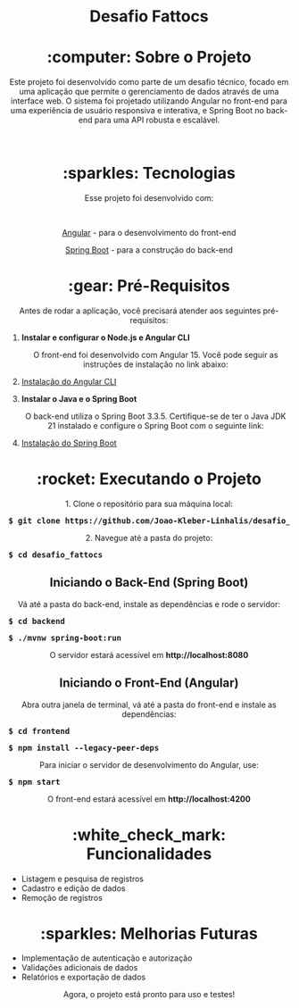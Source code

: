 <h1 align="center">Desafio Fattocs</h1>

<h1 align="center">:computer: Sobre o Projeto</h1>
<p align="center">Este projeto foi desenvolvido como parte de um desafio técnico, focado em uma aplicação que permite o gerenciamento de dados através de uma interface web. O sistema foi projetado utilizando Angular no front-end para uma experiência de usuário responsiva e interativa, e Spring Boot no back-end para uma API robusta e escalável.</p>
<br />

<h1 align="center">:sparkles: Tecnologias</h1>
<p align="center">Esse projeto foi desenvolvido com:</p>
<br />

<p align="center"><a href="https://angular.io/">Angular</a> - para o desenvolvimento do front-end</p>
<p align="center"><a href="https://spring.io/projects/spring-boot">Spring Boot</a> - para a construção do back-end</p>

<h1 align="center">:gear: Pré-Requisitos</h1>

<p align="center">Antes de rodar a aplicação, você precisará atender aos seguintes pré-requisitos:</p>

1. **Instalar e configurar o Node.js e Angular CLI**
   <p align="center">O front-end foi desenvolvido com Angular 15. Você pode seguir as instruções de instalação no link abaixo:</p>

   <li><a href="https://angular.io/guide/setup-local">Instalação do Angular CLI</a></li>

2. **Instalar o Java e o Spring Boot**
   <p align="center">O back-end utiliza o Spring Boot 3.3.5. Certifique-se de ter o Java JDK 21 instalado e configure o Spring Boot com o seguinte link:</p>
   
   <li><a href="https://spring.io/guides/gs/spring-boot/">Instalação do Spring Boot</a></li>

<h1 align="center">:rocket: Executando o Projeto</h1>

<p align="center">1. Clone o repositório para sua máquina local:</p>
<pre><strong>$ git clone https://github.com/Joao-Kleber-Linhalis/desafio_fattocs</strong></pre>

<p align="center">2. Navegue até a pasta do projeto:</p>
<pre><strong>$ cd desafio_fattocs</strong></pre>

<h2 align="center">Iniciando o Back-End (Spring Boot)</h2>
<p align="center">Vá até a pasta do back-end, instale as dependências e rode o servidor:</p>
<pre><strong>$ cd backend</strong></pre>
<pre><strong>$ ./mvnw spring-boot:run</strong></pre>
<p align="center">O servidor estará acessível em <strong>http://localhost:8080</strong></p>

<h2 align="center">Iniciando o Front-End (Angular)</h2>
<p align="center">Abra outra janela de terminal, vá até a pasta do front-end e instale as dependências:</p>
<pre><strong>$ cd frontend</strong></pre>
<pre><strong>$ npm install --legacy-peer-deps</strong></pre>

<p align="center">Para iniciar o servidor de desenvolvimento do Angular, use:</p>
<pre><strong>$ npm start</strong></pre>
<p align="center">O front-end estará acessível em <strong>http://localhost:4200</strong></p>

<h1 align="center">:white_check_mark: Funcionalidades</h1>
<ul>
  <li>Listagem e pesquisa de registros</li>
  <li>Cadastro e edição de dados</li>
  <li>Remoção de registros</li>
</ul>

<h1 align="center">:sparkles: Melhorias Futuras</h1>
<ul>
  <li>Implementação de autenticação e autorização</li>
  <li>Validações adicionais de dados</li>
  <li>Relatórios e exportação de dados</li>
</ul>

<p align="center">Agora, o projeto está pronto para uso e testes!</p>
